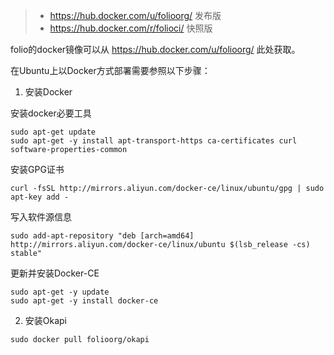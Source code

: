 > - https://hub.docker.com/u/folioorg/ 发布版
> - https://hub.docker.com/r/folioci/ 快照版


folio的docker镜像可以从 https://hub.docker.com/u/folioorg/  此处获取。

在Ubuntu上以Docker方式部署需要参照以下步骤： 

1. 安装Docker  

安装docker必要工具
  ```
  sudo apt-get update
  sudo apt-get -y install apt-transport-https ca-certificates curl software-properties-common
  ```
   安装GPG证书
  ```
  curl -fsSL http://mirrors.aliyun.com/docker-ce/linux/ubuntu/gpg | sudo apt-key add -  
   ```
  写入软件源信息
  ```
  sudo add-apt-repository "deb [arch=amd64] http://mirrors.aliyun.com/docker-ce/linux/ubuntu $(lsb_release -cs) stable"
  ```
   更新并安装Docker-CE
  ```
  sudo apt-get -y update
  sudo apt-get -y install docker-ce
  ```
2. 安装Okapi
  ```
  sudo docker pull folioorg/okapi
  ```
